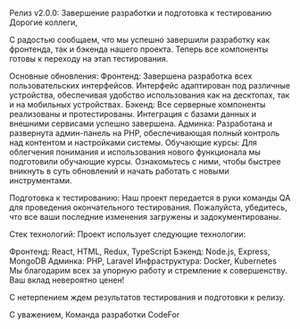 Релиз v2.0.0: Завершение разработки и подготовка к тестированию
Дорогие коллеги,

С радостью сообщаем, что мы успешно завершили разработку как фронтенда, так и бэкенда нашего проекта. Теперь все компоненты готовы к переходу на этап тестирования.

Основные обновления:
Фронтенд: Завершена разработка всех пользовательских интерфейсов. Интерфейс адаптирован под различные устройства, обеспечивая удобство использования как на десктопах, так и на мобильных устройствах.
Бэкенд: Все серверные компоненты реализованы и протестированы. Интеграция с базами данных и внешними сервисами успешно завершена.
Админка: Разработана и развернута админ-панель на PHP, обеспечивающая полный контроль над контентом и настройками системы.
Обучающие курсы:
Для облегчения понимания и использования нового функционала мы подготовили обучающие курсы. Ознакомьтесь с ними, чтобы быстрее вникнуть в суть обновлений и начать работать с новыми инструментами.

Подготовка к тестированию:
Наш проект передается в руки команды QA для проведения окончательного тестирования. Пожалуйста, убедитесь, что все ваши последние изменения загружены и задокументированы.

Стек технологий:
Проект использует следующие технологии:

Фронтенд: React, HTML, Redux, TypeScript
Бэкенд: Node.js, Express, MongoDB
Админка: PHP, Laravel
Инфраструктура: Docker, Kubernetes
Мы благодарим всех за упорную работу и стремление к совершенству. Ваш вклад невероятно ценен!

С нетерпением ждем результатов тестирования и подготовки к релизу.

С уважением,
Команда разработки CodeFor
